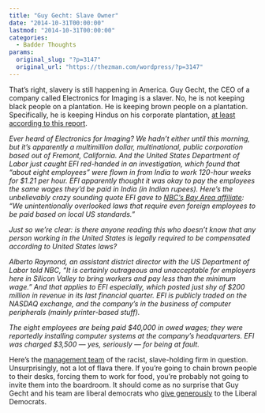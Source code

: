 ```yaml
---
title: "Guy Gecht: Slave Owner"
date: "2014-10-31T00:00:00"
lastmod: "2014-10-31T00:00:00"
categories:
  - Badder Thoughts
params:
  original_slug: "?p=3147"
  original_url: "https://thezman.com/wordpress/?p=3147"
---
```


That’s right, slavery is still happening in America. Guy Gecht, the CEO
of a company called Electronics for Imaging is a slaver. No, he is not
keeping black people on a plantation. He is keeping brown people on a
plantation. Specifically, he is keeping Hindus on his corporate
plantation,
<a href="http://www.engadget.com/2014/10/23/efi-underpaying-workers/"
rel="noopener" target="_blank">at least according to this report</a>.

*Ever heard of Electronics for Imaging? We hadn’t either until this
morning, but it’s apparently a multimillion dollar, multinational,
public corporation based out of Fremont, California. And the United
States Department of Labor just caught EFI red-handed in an
investigation, which found that “about eight employees” were flown in
from India to work 120-hour weeks for $1.21 per hour. EFI apparently
thought it was okay to pay the employees the same wages they’d be paid
in India (in Indian rupees). Here’s the unbelievably crazy sounding
quote EFI gave to <a
href="http://www.nbcbayarea.com/news/local/Fremont-Tech-Company-Paid-Workers-121-An-Hour-US-Dept-of-Labor-280148082.html"
rel="noopener" target="_blank">NBC’s Bay Area affiliate</a>: “We
unintentionally overlooked laws that require even foreign employees to
be paid based on local US standards.”*

*Just so we’re clear: is there anyone reading this who doesn’t know that
any person working in the United States is legally required to be
compensated according to United States laws?*

*Alberto Raymond, an assistant district director with the US Department
of Labor told NBC, “It is certainly outrageous and unacceptable for
employers here in Silicon Valley to bring workers and pay less than the
minimum wage.” And that applies to EFI especially, which posted just shy
of $200 million in revenue in its last financial quarter. EFI is
publicly traded on the NASDAQ exchange, and the company’s in the
business of computer peripherals (mainly printer-based stuff).*

*The eight employees are being paid $40,000 in owed wages; they were
reportedly installing computer systems at the company’s headquarters.
EFI was charged $3,500 — yes, seriously — for being at fault.*

Here’s the <a href="http://w3.efi.com/about-efi/senior-leadership-team"
rel="noopener" target="_blank">management team</a> of the racist,
slave-holding firm in question. Unsurprisingly, not a lot of flava
there. If you’re going to chain brown people to their desks, forcing
them to work for food, you’re probably not going to invite them into the
boardroom. It should come as no surprise that Guy Gecht and his team are
liberal democrats who <a
href="http://www.ebcitizen.com/2014/10/labor-group-calls-on-khanna-to-return.html"
rel="noopener" target="_blank">give generously</a> to the Liberal
Democrats.
